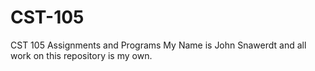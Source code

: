 # CST-105
CST 105 Assignments and Programs
My Name is John Snawerdt and all work on this repository is my own.
